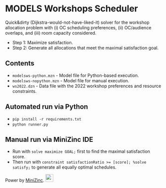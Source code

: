 # MODELS Workshops Scheduler

Quick&dirty (Dijkstra-would-not-have-liked-it) solver for the workshop allocation problem with (i) OC scheduling preferences, (ii) OC/audience overlaps, and (iii) room capacity considered.

- Step 1: Maximize satisfaction.
- Step 2: Generate all allocations that meet the maximal satisfaction goal.


## Contents
- `modelsws-python.mzn` - Model file for Python-based execution.
- `modelsws-nopython.mzn` - Model file for manual execution.
- `ws2022.dzn` - Data file with the 2022 workshop preferences and resource constraints.

## Automated run via Python
- `pip install -r requirements.txt`
- `python runner.py`

## Manual run via MiniZinc IDE
- Run with `solve maximize GOAL;` first to find the maximal satisfaction score.
- Then run with `constraint satisfactionRatio >= [score]; %solve satisfy;` to generate all equally optimal schedules.

Power by [MiniZinc](https://www.minizinc.org/).
<img src="https://www.minizinc.org/MiniZn_logo.png" width="25">
